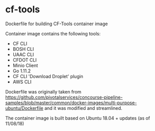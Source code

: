 # cf-tools
Dockerfile for building CF-Tools container image

Container image contains the following tools:

- CF CLI
- BOSH CLI
- UAAC CLI
- CFDOT CLI
- Minio Client
- Go 1.11.2
- CF CLI 'Download Droplet' plugin
- AWS CLI

Dockerfile was originally taken from https://github.com/pivotalservices/concourse-pipeline-samples/blob/master/common/docker-images/multi-purpose-ubuntu/Dockerfile and it was modified and streamlined.

The container image is built based on Ubuntu 18.04 + updates (as of 11/08/18)
